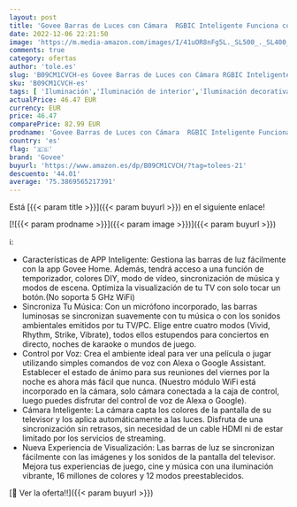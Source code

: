 ```yaml
---
layout: post
title: 'Govee Barras de Luces con Cámara  RGBIC Inteligente Funciona con Alexa y Google Assistant  Modo Música y Escena para Gaming  PC o TV  27-45 Pulgadas  DreamView P1'
date: 2022-12-06 22:21:50
image: 'https://m.media-amazon.com/images/I/41uOR8nFg5L._SL500_._SL400_.jpg'
comments: true
category: ofertas
author: 'tole.es'
slug: 'B09CM1CVCH-es Govee Barras de Luces con Cámara RGBIC Inteligente...'
sku: 'B09CM1CVCH-es'
tags: [ 'Iluminación','Iluminación de interior','Iluminación decorativa y para usos específicos de interior','Tiras LED de interior','alexa','govee','🇪🇸', ]
actualPrice: 46.47 EUR
currency: EUR
price: 46.47
comparePrice: 82.99 EUR
prodname: 'Govee Barras de Luces con Cámara  RGBIC Inteligente Funciona con Alexa y Google Assistant  Modo Música y Escena para Gaming  PC o TV  27-45 Pulgadas  DreamView P1'
country: 'es'
flag: '🇪🇸'
brand: 'Govee'
buyurl: 'https://www.amazon.es/dp/B09CM1CVCH/?tag=tolees-21'
descuento: '44.01'
average: '75.3869565217391'
---
```


Está [{{< param title >}}]({{< param buyurl >}}) en el siguiente enlace!

[![{{< param prodname >}}]({{< param image >}})]({{< param buyurl >}})

ℹ️:

- Características de APP Inteligente: Gestiona las barras de luz fácilmente con la app Govee Home. Además, tendrá acceso a una función de temporizador, colores DIY, modo de vídeo, sincronización de música y modos de escena. Optimiza la visualización de tu TV con solo tocar un botón.(No soporta 5 GHz WiFi)
- Sincroniza Tu Música: Con un micrófono incorporado, las barras luminosas se sincronizan suavemente con tu música o con los sonidos ambientales emitidos por tu TV/PC. Elige entre cuatro modos (Vivid, Rhythm, Strike, Vibrate), todos ellos estupendos para conciertos en directo, noches de karaoke o mundos de juego.
- Control por Voz: Crea el ambiente ideal para ver una película o jugar utilizando simples comandos de voz con Alexa o Google Assistant. Establecer el estado de ánimo para sus reuniones del viernes por la noche es ahora más fácil que nunca. (Nuestro módulo WiFi está incorporado en la cámara, solo cámara conectada a la caja de control, luego puedes disfrutar del control de voz de Alexa o Google).
- Cámara Inteligente: La cámara capta los colores de la pantalla de su televisor y los aplica automáticamente a las luces. Disfruta de una sincronización sin retrasos, sin necesidad de un cable HDMI ni de estar limitado por los servicios de streaming.
- Nueva Experiencia de Visualización: Las barras de luz se sincronizan fácilmente con las imágenes y los sonidos de la pantalla del televisor. Mejora tus experiencias de juego, cine y música con una iluminación vibrante, 16 millones de colores y 12 modos preestablecidos.

[🛒 Ver la oferta!!]({{< param buyurl >}})
